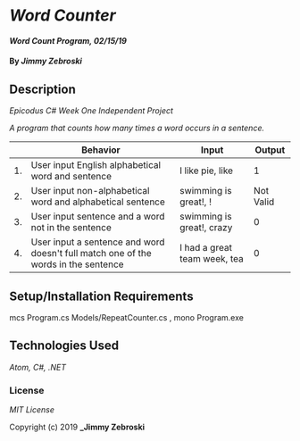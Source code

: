 # _Word Counter_

#### _Word Count Program, 02/15/19_

#### By _**Jimmy Zebroski**_

## Description

_Epicodus C# Week One Independent Project_

_A program that counts how many times a word occurs in a sentence._

|| Behavior  | Input  | Output  |
|---|---|---|---|
|1.| User input English alphabetical word and sentence  | I like pie, like   | 1 |
|2.| User input non-alphabetical word and alphabetical sentence  | swimming is great!, $!$   | Not Valid   |
|3.| User input sentence and a word not in the sentence  | swimming is great!, crazy   | 0  |
|4.| User input a sentence and word doesn't full match one of the words in the sentence | I had a great team week, tea | 0 |


## Setup/Installation Requirements

mcs Program.cs Models/RepeatCounter.cs , mono Program.exe

## Technologies Used

_Atom, C#, .NET_

### License

*MIT License*

Copyright (c) 2019 **_Jimmy Zebroski**
